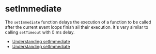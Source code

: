 # setImmediate

The `setImmediate` function delays the execution of a function to be called after the current event loops finish all their execution. It's very similar to calling `setTimeout` with 0 ms delay.

- [Understanding setImmediate](https://developer.mozilla.org/en-US/docs/Web/API/Window/setImmediate)
- [Understanding setImmediate](https://nodejs.dev/en/learn/understanding-setimmediate/)
